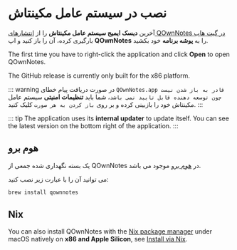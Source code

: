 # نصب در سیستم عامل مکینتاش

آخرین **دیسک ایمیج سیستم عامل مکینتاش** را از [انتشارهای QOwnNotes در گیت هاب](https://github.com/pbek/QOwnNotes/releases) بارگیری کرده، آن را باز کنید و اپ **QOwnNotes** را به **پوشه برنامه** خود بکشید.

The first time you have to right-click the application and click **Open** to open QOwnNotes.

The GitHub release is currently only built for the x86 platform.

::: warning
در صورت دریافت پیام خطای `QOwnNotes.app قادر به باز شدن نیست چون توسعه دهنده قابل تایید نمی باشد`، شما باید **تنظیمات امنیتی** سیستم عامل مکینتاش خود را بازبینی کرده و بر روی `باز کردن به هر صورت` کلیک کنید.
:::

::: tip
The application uses its **internal updater** to update itself. You can see the latest version on the bottom right of the application.
:::

## هوم برو

یک بسته نگهداری شده جمعی از QOwnNotes در [هوم برو](https://formulae.brew.sh/cask/qownnotes) موجود می باشد.

می توانید آن را با عبارت زیر نصب کنید:

```bash
brew install qownnotes
```

## Nix

You can also install QOwnNotes with the [Nix package manager](https://wiki.nixos.org/wiki/Nix_package_manager) under macOS natively on **x86 and Apple Silicon**, see [Install via Nix](./nix.md).
